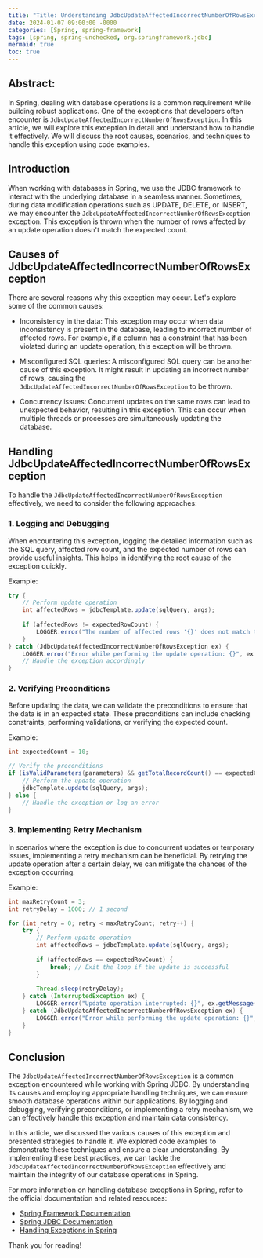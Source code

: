 ```yaml
---
title: "Title: Understanding JdbcUpdateAffectedIncorrectNumberOfRowsException in Spring: A Deep Dive"
date: 2024-01-07 09:00:00 -0000
categories: [Spring, spring-framework]
tags: [spring, spring-unchecked, org.springframework.jdbc]
mermaid: true
toc: true
---
```


## Abstract:
In Spring, dealing with database operations is a common requirement while building robust applications. One of the exceptions that developers often encounter is `JdbcUpdateAffectedIncorrectNumberOfRowsException`. In this article, we will explore this exception in detail and understand how to handle it effectively. We will discuss the root causes, scenarios, and techniques to handle this exception using code examples.

## Introduction
When working with databases in Spring, we use the JDBC framework to interact with the underlying database in a seamless manner. Sometimes, during data modification operations such as UPDATE, DELETE, or INSERT, we may encounter the `JdbcUpdateAffectedIncorrectNumberOfRowsException` exception. This exception is thrown when the number of rows affected by an update operation doesn't match the expected count.

## Causes of JdbcUpdateAffectedIncorrectNumberOfRowsException
There are several reasons why this exception may occur. Let's explore some of the common causes:

- Inconsistency in the data: This exception may occur when data inconsistency is present in the database, leading to incorrect number of affected rows. For example, if a column has a constraint that has been violated during an update operation, this exception will be thrown.

- Misconfigured SQL queries: A misconfigured SQL query can be another cause of this exception. It might result in updating an incorrect number of rows, causing the `JdbcUpdateAffectedIncorrectNumberOfRowsException` to be thrown.

- Concurrency issues: Concurrent updates on the same rows can lead to unexpected behavior, resulting in this exception. This can occur when multiple threads or processes are simultaneously updating the database.

## Handling JdbcUpdateAffectedIncorrectNumberOfRowsException
To handle the `JdbcUpdateAffectedIncorrectNumberOfRowsException` effectively, we need to consider the following approaches:

### 1. Logging and Debugging
When encountering this exception, logging the detailed information such as the SQL query, affected row count, and the expected number of rows can provide useful insights. This helps in identifying the root cause of the exception quickly.

Example:

```java
try {
    // Perform update operation
    int affectedRows = jdbcTemplate.update(sqlQuery, args);
    
    if (affectedRows != expectedRowCount) {
        LOGGER.error("The number of affected rows '{}' does not match the expected count '{}'", affectedRows, expectedRowCount);
    }
} catch (JdbcUpdateAffectedIncorrectNumberOfRowsException ex) {
    LOGGER.error("Error while performing the update operation: {}", ex.getMessage());
    // Handle the exception accordingly
}
```

### 2. Verifying Preconditions
Before updating the data, we can validate the preconditions to ensure that the data is in an expected state. These preconditions can include checking constraints, performing validations, or verifying the expected count.

Example:

```java
int expectedCount = 10;

// Verify the preconditions
if (isValidParameters(parameters) && getTotalRecordCount() == expectedCount) {
    // Perform the update operation
    jdbcTemplate.update(sqlQuery, args);
} else {
    // Handle the exception or log an error
}
```

### 3. Implementing Retry Mechanism
In scenarios where the exception is due to concurrent updates or temporary issues, implementing a retry mechanism can be beneficial. By retrying the update operation after a certain delay, we can mitigate the chances of the exception occurring.

Example:

```java
int maxRetryCount = 3;
int retryDelay = 1000; // 1 second

for (int retry = 0; retry < maxRetryCount; retry++) {
    try {
        // Perform update operation
        int affectedRows = jdbcTemplate.update(sqlQuery, args);
        
        if (affectedRows == expectedRowCount) {
            break; // Exit the loop if the update is successful
        }
        
        Thread.sleep(retryDelay);
    } catch (InterruptedException ex) {
        LOGGER.error("Update operation interrupted: {}", ex.getMessage());
    } catch (JdbcUpdateAffectedIncorrectNumberOfRowsException ex) {
        LOGGER.error("Error while performing the update operation: {}", ex.getMessage());
    }
}
```

## Conclusion
The `JdbcUpdateAffectedIncorrectNumberOfRowsException` is a common exception encountered while working with Spring JDBC. By understanding its causes and employing appropriate handling techniques, we can ensure smooth database operations within our applications. By logging and debugging, verifying preconditions, or implementing a retry mechanism, we can effectively handle this exception and maintain data consistency.

In this article, we discussed the various causes of this exception and presented strategies to handle it. We explored code examples to demonstrate these techniques and ensure a clear understanding. By implementing these best practices, we can tackle the `JdbcUpdateAffectedIncorrectNumberOfRowsException` effectively and maintain the integrity of our database operations in Spring.

For more information on handling database exceptions in Spring, refer to the official documentation and related resources:

- [Spring Framework Documentation](https://docs.spring.io/spring-framework/docs/current/reference/html/)
- [Spring JDBC Documentation](https://docs.spring.io/spring-framework/docs/current/reference/html/data-access.html#jdbc)
- [Handling Exceptions in Spring](https://www.baeldung.com/spring-exception-handlers)

Thank you for reading!
